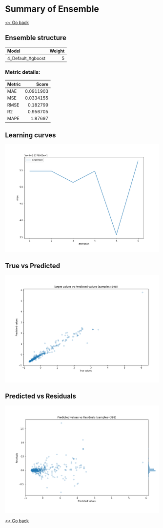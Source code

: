 # Summary of Ensemble

[<< Go back](../README.md)


## Ensemble structure
| Model             |   Weight |
|:------------------|---------:|
| 4_Default_Xgboost |        5 |

### Metric details:
| Metric   |     Score |
|:---------|----------:|
| MAE      | 0.0911903 |
| MSE      | 0.0334155 |
| RMSE     | 0.182799  |
| R2       | 0.956705  |
| MAPE     | 1.87697   |



## Learning curves
![Learning curves](learning_curves.png)
## True vs Predicted

![True vs Predicted](true_vs_predicted.png)


## Predicted vs Residuals

![Predicted vs Residuals](predicted_vs_residuals.png)



[<< Go back](../README.md)
